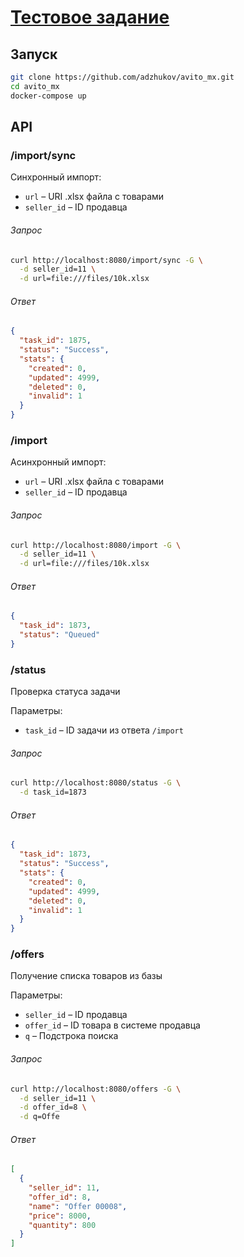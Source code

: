 # [Тестовое задание](https://github.com/avito-tech/mx-backend-trainee-assignment)

## Запуск

```sh
git clone https://github.com/adzhukov/avito_mx.git
cd avito_mx
docker-compose up
```

## API

### /import/sync

Синхронный импорт:

- `url` – URI .xlsx файла с товарами
- `seller_id` – ID продавца

###### Запрос

```sh
curl http://localhost:8080/import/sync -G \
  -d seller_id=11 \
  -d url=file:///files/10k.xlsx
```

###### Ответ

```json
{
  "task_id": 1875,
  "status": "Success",
  "stats": {
    "created": 0,
    "updated": 4999,
    "deleted": 0,
    "invalid": 1
  }
}
```

### /import

Асинхронный импорт:

- `url` – URI .xlsx файла с товарами
- `seller_id` – ID продавца

###### Запрос

```sh
curl http://localhost:8080/import -G \
  -d seller_id=11 \
  -d url=file:///files/10k.xlsx
```

###### Ответ

```json
{
  "task_id": 1873,
  "status": "Queued"
}
```

### /status

Проверка статуса задачи

Параметры:

- `task_id` – ID задачи из ответа `/import`

###### Запрос

```sh
curl http://localhost:8080/status -G \
  -d task_id=1873
```

###### Ответ

```json
{
  "task_id": 1873,
  "status": "Success",
  "stats": {
    "created": 0,
    "updated": 4999,
    "deleted": 0,
    "invalid": 1
  }
}
```

### /offers

Получение списка товаров из базы

Параметры:

- `seller_id` – ID продавца
- `offer_id` – ID товара в системе продавца
- `q` – Подстрока поиска

###### Запрос

```sh
curl http://localhost:8080/offers -G \
  -d seller_id=11 \
  -d offer_id=8 \
  -d q=Offe
```

###### Ответ

```json
[
  {
    "seller_id": 11,
    "offer_id": 8,
    "name": "Offer 00008",
    "price": 8000,
    "quantity": 800
  }
]
```
